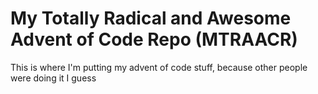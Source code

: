 # My Totally Radical and Awesome Advent of Code Repo (MTRAACR)
This is where I'm putting my advent of code stuff, because other people were doing it I guess
